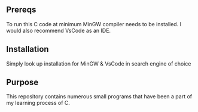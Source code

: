 ## Prereqs
To run this C code at minimum MinGW compiler needs to be installed.
I would also recommend VsCode as an IDE.

## Installation
Simply look up installation for MinGW & VsCode in search engine of choice

## Purpose
This repository contains numerous small programs that have been a part of my learning process of C.

